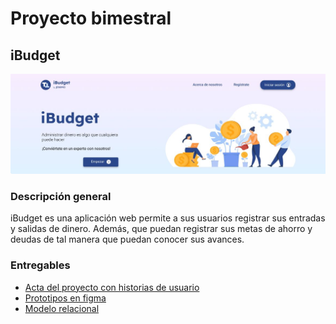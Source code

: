 <h1>Proyecto bimestral</h1>
<h2> iBudget</h2>
<img src="IBudget.jpg">
<h3>Descripción general</h3>
<p>iBudget es una aplicación web permite a sus usuarios registrar sus entradas y salidas de dinero. Además, que puedan registrar sus metas de ahorro y deudas de tal manera que puedan conocer sus avances.</p>
<h3>Entregables</h3>
<ul>
<li><a href="https://epnecuador-my.sharepoint.com/:w:/g/personal/jenny_llano_epn_edu_ec/ETii0MSHvLFPqsuZXpo3X20Bw_UtpTlclCGwQkVuyRcLIw?e=vfhvDW">Acta del proyecto con historias de usuario</a></li>
<li><a href="https://www.figma.com/file/tmuLf7HnDyRK0m33vAu2x9/iBudget?node-id=0%3A1&t=V6Av44LK482WoCKN-1">Prototipos en figma</a></li>
<li><a href="https://lucid.app/lucidchart/b0eef51e-c73c-428d-a7a0-983ed74842a9/edit?viewport_loc=-192%2C-723%2C2220%2C1038%2C0_0&invitationId=inv_e52974cc-fdaa-4c4e-be67-62d3da8a2b98">Modelo relacional </a></li>
</ul>